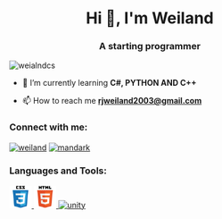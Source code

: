<h1 align="center">Hi 👋, I'm Weiland</h1>
<h3 align="center">A starting programmer</h3>

<p align="left"> <img src="https://komarev.com/ghpvc/?username=weialndcs&label=Profile%20views&color=0e75b6&style=flat" alt="weialndcs" /> </p>

- 🌱 I’m currently learning **C#, PYTHON AND C++**

- 📫 How to reach me **rjweiland2003@gmail.com**

<h3 align="left">Connect with me:</h3>
<p align="left">
<a href="[https://linkedin.com/in/weiland](https://www.linkedin.com/in/weiland-trinidad-789417339?utm_source=share&utm_campaign=share_via&utm_content=profile&utm_medium=android_app)" target="blank"><img align="center" src="https://raw.githubusercontent.com/rahuldkjain/github-profile-readme-generator/master/src/images/icons/Social/linked-in-alt.svg" alt="weiland" height="30" width="40" /></a>
<a href="https:[//kaggle.com/mandark](https://www.kaggle.com/mandark08)" target="blank"><img align="center" src="https://raw.githubusercontent.com/rahuldkjain/github-profile-readme-generator/master/src/images/icons/Social/kaggle.svg" alt="mandark" height="30" width="40" /></a>
</p>

<h3 align="left">Languages and Tools:</h3>
<p align="left"> <a href="https://www.w3schools.com/css/" target="_blank" rel="noreferrer"> <img src="https://raw.githubusercontent.com/devicons/devicon/master/icons/css3/css3-original-wordmark.svg" alt="css3" width="40" height="40"/> </a> <a href="https://www.w3.org/html/" target="_blank" rel="noreferrer"> <img src="https://raw.githubusercontent.com/devicons/devicon/master/icons/html5/html5-original-wordmark.svg" alt="html5" width="40" height="40"/> </a> <a href="https://unity.com/" target="_blank" rel="noreferrer"> <img src="https://www.vectorlogo.zone/logos/unity3d/unity3d-icon.svg" alt="unity" width="40" height="40"/> </a> </p>
